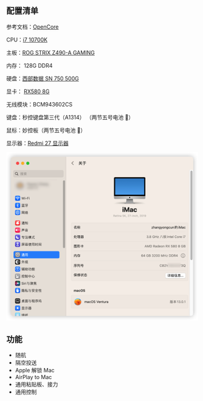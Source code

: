 ## 配置清单

参考文档：[OpenCore](https://dortania.github.io/OpenCore-Install-Guide/)

CPU：[i7 10700K](https://ark.intel.com/content/www/us/en/ark/products/199335/intel-core-i710700k-processor-16m-cache-up-to-5-10-ghz.html)

主板：[ROG STRIX Z490-A GAMING](https://rog.asus.com/tw/motherboards/rog-strix/rog-strix-z490-a-gaming-model/spec/)

内存： 128G DDR4 

硬盘：[西部数据 SN 750 500G](https://www.westerndigital.com/products/internal-drives/wd-black-sn750-nvme-ssd#WDS500G3XHC)

显卡：  [RX580 8G](https://www.gigabyte.com/tw/Graphics-Card/GV-RX580GAMING-8GD-rev-10-11-12#kf)

无线模块：BCM943602CS

键盘：秒控键盘第三代（A1314） （两节五号电池 🔋）

鼠标：妙控板（两节五号电池 🔋）

显示器：[Redmi 27 显示器](https://www.mi.com/redmi-mon27?product_id=1222200038)

![bigsur](img/macos.png)

## 功能

- 随航
- 隔空投送
- Apple 解锁 Mac
- AirPlay to Mac
- 通用粘贴板、接力
- 通用控制

